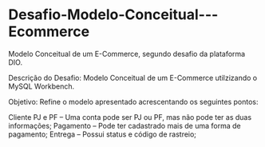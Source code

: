 # Desafio-Modelo-Conceitual---Ecommerce
Modelo Conceitual de um E-Commerce, segundo desafio da plataforma DIO. 

Descrição do Desafio:
Modelo Conceitual de um E-Commerce utilzizando o MySQL Workbench.

Objetivo:
Refine o modelo apresentado acrescentando os seguintes pontos:

Cliente PJ e PF – Uma conta pode ser PJ ou PF, mas não pode ter as duas informações;
Pagamento – Pode ter cadastrado mais de uma forma de pagamento;
Entrega – Possui status e código de rastreio;

